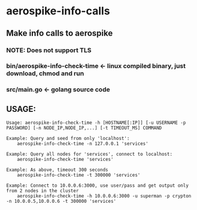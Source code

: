 # aerospike-info-calls

## Make info calls to aerospike

### NOTE: Does not support TLS

### bin/aerospike-info-check-time <- linux compiled binary, just download, chmod and run

### src/main.go <- golang source code

## USAGE:
```
Usage: aerospike-info-check-time -h [HOSTNAME[:IP]] [-u USERNAME -p PASSWORD] [-n NODE_IP,NODE_IP,...] [-t TIMEOUT_MS] COMMAND

Example: Query and seed from only 'localhost':
	aerospike-info-check-time -n 127.0.0.1 'services'

Example: Query all nodes for 'services', connect to localhost:
	aerospike-info-check-time 'services'

Example: As above, timeout 300 seconds
	aerospike-info-check-time -t 300000 'services'

Example: Connect to 10.0.0.6:3000, use user/pass and get output only from 2 nodes in the cluster
	aerospike-info-check-time -h 10.0.0.6:3000 -u superman -p crypton -n 10.0.0.5,10.0.0.6 -t 300000 'services'
```
